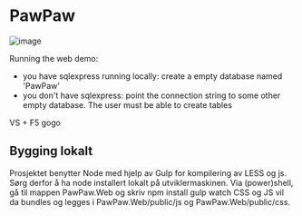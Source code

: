 # PawPaw

![image](https://ci.appveyor.com/api/projects/status/github/madsny/PawPaw)

Running the web demo: 
- you have sqlexpress running locally: create a empty database named 'PawPaw'
- you don't have sqlexpress: point the connection string to some other empty database. The user must be able to create tables

VS + F5 gogo 

## Bygging lokalt

Prosjektet benytter Node med hjelp av Gulp for kompilering av LESS og js. Sørg derfor å ha node installert lokalt på utviklermaskinen.
Via (power)shell, gå til mappen PawPaw.Web og skriv
npm install
gulp watch
CSS og JS vil da bundles og legges i PawPaw.Web/public/js og PawPaw.Web/public/css.
